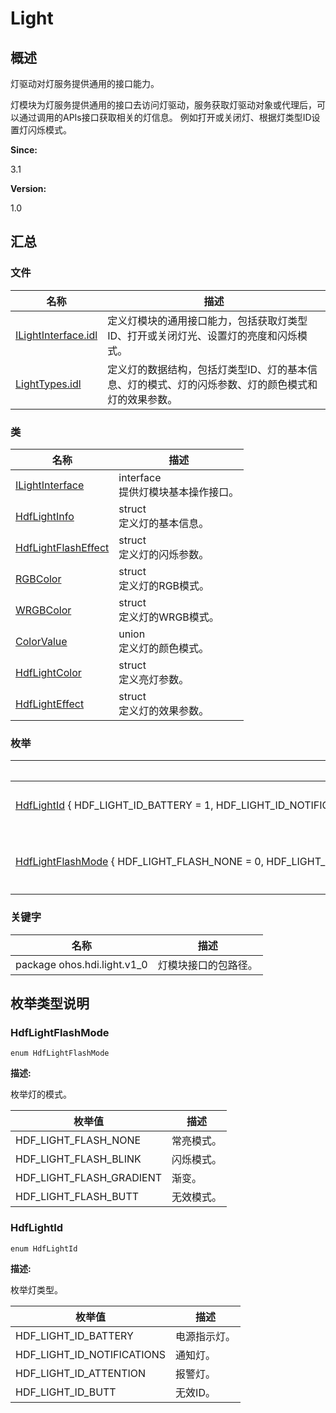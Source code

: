 # Light


## 概述

灯驱动对灯服务提供通用的接口能力。

灯模块为灯服务提供通用的接口去访问灯驱动，服务获取灯驱动对象或代理后，可以通过调用的APIs接口获取相关的灯信息。 例如打开或关闭灯、根据灯类型ID设置灯闪烁模式。

**Since:**

3.1

**Version:**

1.0


## 汇总


### 文件

  | 名称 | 描述 | 
| -------- | -------- |
| [ILightInterface.idl](_i_light_interface_8idl.md) | 定义灯模块的通用接口能力，包括获取灯类型ID、打开或关闭灯光、设置灯的亮度和闪烁模式。 | 
| [LightTypes.idl](_light_types_8idl.md) | 定义灯的数据结构，包括灯类型ID、灯的基本信息、灯的模式、灯的闪烁参数、灯的颜色模式和灯的效果参数。 | 


### 类

  | 名称 | 描述 | 
| -------- | -------- |
| [ILightInterface](interface_i_light_interface.md) | interface<br/>提供灯模块基本操作接口。 | 
| [HdfLightInfo](_hdf_light_info.md) | struct<br/>定义灯的基本信息。 | 
| [HdfLightFlashEffect](_hdf_light_flash_effect.md) | struct<br/>定义灯的闪烁参数。 | 
| [RGBColor](_r_g_b_color.md) | struct<br/>定义灯的RGB模式。 | 
| [WRGBColor](_w_r_g_b_color.md) | struct<br/>定义灯的WRGB模式。 | 
| [ColorValue](union_color_value.md) | union<br/>定义灯的颜色模式。 | 
| [HdfLightColor](_hdf_light_color.md) | struct<br/>定义亮灯参数。 | 
| [HdfLightEffect](_hdf_light_effect.md) | struct<br/>定义灯的效果参数。 | 


### 枚举

  | 名称 | 描述 | 
| -------- | -------- |
| [HdfLightId](#hdflightid)&nbsp;{&nbsp;HDF_LIGHT_ID_BATTERY&nbsp;=&nbsp;1,&nbsp;HDF_LIGHT_ID_NOTIFICATIONS&nbsp;=&nbsp;2,&nbsp;HDF_LIGHT_ID_ATTENTION&nbsp;=&nbsp;3,&nbsp;HDF_LIGHT_ID_BUTT&nbsp;=&nbsp;4&nbsp;} | 枚举灯类型。 | 
| [HdfLightFlashMode](#hdflightflashmode)&nbsp;{&nbsp;HDF_LIGHT_FLASH_NONE&nbsp;=&nbsp;0,&nbsp;HDF_LIGHT_FLASH_TIMED&nbsp;=&nbsp;1,&nbsp;HDF_LIGHT_FLASH_GRADIENT&nbsp;=&nbsp;2,&nbsp;HDF_LIGHT_FLASH_BUTT&nbsp;=&nbsp;3&nbsp;} | 枚举灯的模式。 | 


### 关键字

  | 名称 | 描述 | 
| -------- | -------- |
| package&nbsp;ohos.hdi.light.v1_0 | 灯模块接口的包路径。 | 


## 枚举类型说明


### HdfLightFlashMode

  
```
enum HdfLightFlashMode
```

**描述:**

枚举灯的模式。

  | 枚举值 | 描述 | 
| -------- | -------- |
| HDF_LIGHT_FLASH_NONE | 常亮模式。 | 
| HDF_LIGHT_FLASH_BLINK | 闪烁模式。 | 
| HDF_LIGHT_FLASH_GRADIENT | 渐变。 | 
| HDF_LIGHT_FLASH_BUTT | 无效模式。 | 


### HdfLightId

  
```
enum HdfLightId
```

**描述:**

枚举灯类型。

  | 枚举值 | 描述 | 
| -------- | -------- |
| HDF_LIGHT_ID_BATTERY | 电源指示灯。 | 
| HDF_LIGHT_ID_NOTIFICATIONS | 通知灯。 | 
| HDF_LIGHT_ID_ATTENTION | 报警灯。 | 
| HDF_LIGHT_ID_BUTT | 无效ID。 | 
